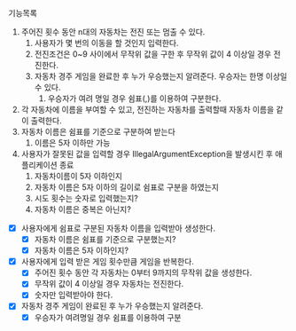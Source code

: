 기능목록
1. 주어진 횟수 동안 n대의 자동차는 전진 또는 멈출 수 있다.
   1. 사용자가 몇 번의 이동을 할 것인지 입력한다.
   2. 전진조건은 0~9 사이에서 무작위 값을 구한 후 무작위 값이 4 이상일 경우 전진한다.
   3. 자동차 경주 게임을 완료한 후 누가 우승했는지 알려준다. 우승자는 한명 이상일 수 있다.
      1. 우승자가 여려 명일 경우 쉼표(,)를 이용하여 구분한다.
2. 각 자동차에 이름을 부여할 수 있고, 전진하는 자동차를 출력할때 자동차 이름을 같이 출력한다.
3. 자동차 이름은 쉼표를 기준으로 구분하여 받는다
   1. 이름은 5자 이하만 가능
4. 사용자가 잘못된 값을 입력할 경우 IllegalArgumentException을 발생시킨 후 애플리케이션 종료
   1. 자동차이름이 5자 이하인지 
   2. 자동차 이름은 5자 이하의 길이로 쉼표로 구분을 하였는지
   2. 시도 횟수는 숫자로 입력했는지?
   3. 자동차 이름은 중복은 아닌지?



- [x] 사용자에게 쉼표로 구분된 자동차 이름을 입력받아 생성한다.
  - [x] 자동차 이름은 쉼표를 기준으로 구분했는지?
  - [x] 자동차 이름은 5자 이하인지?
- [x] 사용자에게 입력 받은 게임 횟수만큼 게임을 반복한다.
  - [x] 주어진 횟수 동안 각 자동차는 0부터 9까지의 무작위 값을 생성한다.
  - [x] 무작위 값이 4 이상일 경우 자동차는 전진한다.
  - [x] 숫자만 입력받아야 한다.
- [x] 자동차 경주 게임이 완료된 후 누가 우승했는지 알려준다.
  - [x] 우승자가 여려명일 경우 쉼표를 이용하여 구분
